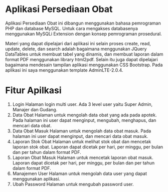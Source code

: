 
# Aplikasi Persediaan Obat

Aplikasi Persediaan Obat ini dibangun menggunakan bahasa pemrograman PHP dan database MySQL. Untuk cara mengakses databasenya menggunakan MySQLi Extension dengan konsep pemrograman prosedural.

Materi yang dapat dipelajari dari aplikasi ini selain proses create, read, update, delete, dan search adalah bagaimana menggunakan JQuery DataTables untuk membuat tabel yang dinamis, dan membuat laporan dalam format PDF menggunakan library html2pdf. Selain itu juga dapat dipelajari bagaimana mendesain tampilan aplikasi menggunakan CSS Bootstrap. Pada aplikasi ini saya menggunakan template AdminLTE-2.0.4.

# Fitur Apilkasi
1. Login
Halaman login multi user. Ada 3 level user yaitu Super Admin, Manajer dan Gudang.
2. Data Obat
Halaman untuk mengolah data obat yang ada pada apotek. Pada halaman ini user dapat menginput, mengubah, menghapus, dan mencari data obat.
3. Data Obat Masuk
Halaman untuk mengolah data obat masuk. Pada halaman ini user dapat menginput, dan mencari data obat masuk.
4. Laporan Stok Obat
Halaman untuk melihat stok obat dan mencetak laporan stok obat. Laporan dapat dicetak per hari, per minggu, per bulan dan per tahun dalam format PDF.
5. Laporan Obat Masuk
Halaman untuk mencetak laporan obat masuk. Laporan dapat dicetak per hari, per minggu, per bulan dan per tahun dalam format PDF.
6. Manajemen User
Halaman untuk mengolah data user yang dapat menggunakan aplikasi.
7. Ubah Password
Halaman untuk mengubah password user.
